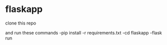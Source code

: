 # flaskapp
clone this repo 

and run these commands
-pip install -r requirements.txt
-cd flaskapp
-flask run
